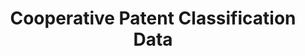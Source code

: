 ---
layout: default
bigquery: https://console.cloud.google.com/bigquery?p=patents-public-data&d=cpc&page=dataset
citation: '“Cooperative Patent Classification” by the EPO and USPTO, for public use. '
contributors: EPO, USPTO
cost: None
description: Cooperative Patent Classification Data contains the scheme and definitions
  of the Cooperative Patent Classification system for classifying patent documents.
  The CPC is the result of a partnership between the EPO and the USPTO in their joint
  effort to develop a common, internationally compatible classification system for
  technical documents, in particular patent publications, which will be used by both
  offices in the patent granting process
documentation: https://www.cooperativepatentclassification.org/cpcSchemeAndDefinitions
last_edit: 04/12/2022, 21:45:16
location: https://www.cooperativepatentclassification.org/index
maintained_by: USPTO, EPO
schema_fields:
- child_groups
- date_revised
- ipcConcordant
- applicationReferences
- sizeCache
- title_full
- informativeReferences
- not_allocatable
- residualReferences
- limitingReferences
- title_part
- titlePart
- glossary
- additional_only
- informative_references
- parents
- children
- dateRevised
- application_references
- breakdownCode
- childGroups
- ipc_concordant
- breakdown_code
- definition
- titleFull
- synonyms
- status
- notAllocatable
- symbol
- residual_references
- limiting_references
- level
shortname: cooperative_patent_classification
tags:
- patents
- science
title: Cooperative Patent Classification Data
uuid: 984374a7-16e9-4b35-9445-458daceb01bf
---